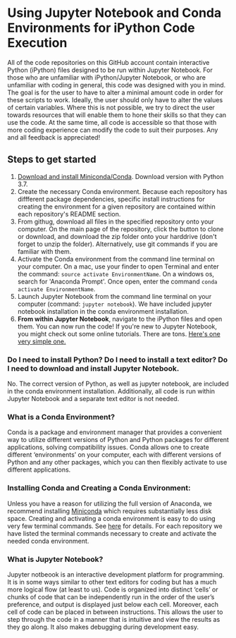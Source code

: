 # Using Jupyter Notebook and Conda Environments for iPython Code Execution
All of the code repositories on this GitHub account contain interactive Python (iPython) files designed to be run within Jupyter Notebook.  For those who are unfamiliar with iPython/Jupyter Notebook, or who are unfamiliar with coding in general, this code was designed with you in mind.  The goal is for the user to have to alter a minimal amount code in order for these scripts to work.  Ideally, the user should only have to alter the values of certain variables.  Where this is not possible, we try to direct the user towards resources that will enable them to hone their skills so that they can use the code.  At the same time, all code is accessible so that those with more coding experience can modify the code to suit their purposes.  Any and all feedback is appreciated!

## Steps to get started
1. [Download and install Miniconda/Conda](https://conda.io/miniconda.html).  Download version with Python 3.7.
2. Create the necessary Conda environment.  Because each repository has diffferent package dependencies, specific install instructions for creating the environment for a given repository are contained within each repository's README section.
3. From githug, download all files in the specified repository onto your computer.  On the main page of the repository, click the button to clone or download, and download the zip folder onto your harddrive (don't forget to unzip the folder).  Alternatively, use git commands if you are familiar with them.
4. Activate the Conda environment from the command line terminal on your computer.  On a mac, use your finder to open Terminal and enter the command: `source activate EnvironmentName`.  On a windows os, search for 'Anaconda Prompt'.  Once open, enter the command `conda activate EnvironmentName`.  
5. Launch Jupyter Notebook from the command line terminal on your computer (command: `jupyter notebook`).  We have included jupyter notebook installation in the conda environment installation.
6. **From within Jupyter Notebook**, navigate to the iPython files and open them.  You can now run the code!  If you're new to Jupyter Notebook, you might check out some online tutorials.  There are tons.  [Here's one very simple one.](https://nbviewer.jupyter.org/github/jupyter/notebook/blob/master/docs/source/examples/Notebook/Notebook%20Basics.ipynb)

### Do I need to install Python?  Do I need to install a text editor? Do I need to download and install Jupyter Notebook.
No.  The correct version of Python, as well as jupyter notebook, are included in the conda environment installation.  Additionally, all code is run within Jupyter Notebook and a separate text editor is not needed.

### What is a Conda Environment?  
Conda is a package and environment manager that provides a convenient way to utilize different versions of Python and Python packages for different applications, solving compatibility issues.  Conda allows one to create different ‘environments’ on your computer, each with different versions of Python and any other packages, which you can then flexibly activate to use different applications.  

### Installing Conda and Creating a Conda Environment: 
Unless you have a reason for utilizing the full version of Anaconda, we recommend installing [Miniconda](https://conda.io/miniconda.html) which requires substantially less disk space.  Creating and activating a conda environment is easy to do using very few terminal commands.  See [here](https://conda.io/docs/user-guide/tasks/manage-environments.html) for details.  For each repository we have listed the terminal commands necessary to create and activate the needed conda environment.

### What is Jupyter Notebook?  
Jupyter notbeook is an interactive development platform for programming.  It is in some ways similar to other text editors for coding but has a much more logical flow (at least to us).  Code is organized into distinct ‘cells’ or chunks of code that can be independently run in the order of the user’s preference, and output is displayed just below each cell.  Moreover, each cell of code can be placed in between instructions.  This allows the user to step through the code in a manner that is intuitive and view the results as they go along.  It also makes debugging during development easy. 



